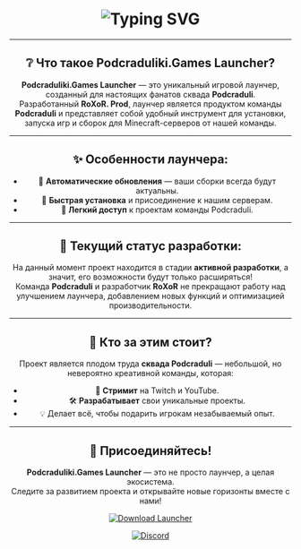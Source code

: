 <div align="center">
    <h1 style="font-size: 67 em;"><img src="https://readme-typing-svg.herokuapp.com?color=%24718611&lines=Podcraduliki.Games+Launcher" alt="Typing SVG"></h1
</div>

---

## ❔ Что такое Podcraduliki.Games Launcher?

**Podcraduliki.Games Launcher** — это уникальный игровой лаунчер, созданный для настоящих фанатов сквада **Podcraduli**.  
Разработанный **RoXoR. Prod**, лаунчер является продуктом команды **Podcraduli** и представляет собой удобный инструмент для установки, запуска игр и сборок для Minecraft-серверов от нашей команды.

---

## ✨ Особенности лаунчера:
- 🔹 **Автоматические обновления** — ваши сборки всегда будут актуальны.  
- 🔹 **Быстрая установка** и присоединение к нашим серверам.  
- 🔹 **Легкий доступ** к проектам команды Podcraduli.  

---

## 🚀 Текущий статус разработки:
На данный момент проект находится в стадии **активной разработки**, а значит, его возможности будут только расширяться!  
Команда **Podcraduli** и разработчик **RoXoR** не прекращают работу над улучшением лаунчера, добавлением новых функций и оптимизацией производительности.

---

## 👥 Кто за этим стоит?
Проект является плодом труда **сквада Podcraduli** — небольшой, но невероятно креативной команды, которая:  
- 🎥 **Стримит** на Twitch и YouTube.  
- 🛠️ **Разрабатывает** свои уникальные проекты.  
- 💡 Делает всё, чтобы подарить игрокам незабываемый опыт.  

---

## 📌 Присоединяйтесь!
**Podcraduliki.Games Launcher** — это не просто лаунчер, а целая экосистема.  
Следите за развитием проекта и открывайте новые горизонты вместе с нами!  

[![Download Launcher](https://img.shields.io/badge/Скачать-лаунчер-36BCF7?style=for-the-badge&logo=windows)](https://github.com/RoXoReS/Podcraduliki.Games-Launcher/releases/tag/Beta)


[![Discord](https://img.shields.io/badge/Присоединиться-в%20Discord-5865F2?style=for-the-badge&logo=discord)](https://discord.gg/UEeRgTKu) 
